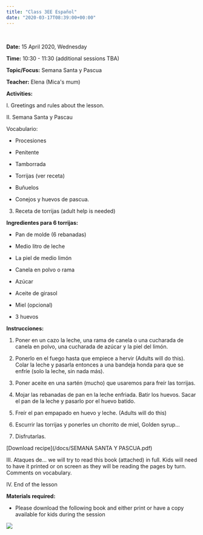 ```yaml
---
title: "Class 3EE Español"
date: "2020-03-17T08:39:00+00:00"
---
```


&nbsp;

**Date:** 15 April 2020, Wednesday

**Time:** 10:30 - 11:30 (additional sessions TBA)

**Topic/Focus:** Semana Santa y Pascua

**Teacher:** Elena (Mica's mum)

**Activities:**

I. Greetings and rules about the lesson.

II. Semana Santa y Pascau

Vocabulario:

* Procesiones

* Penitente

* Tamborrada

* Torrijas (ver receta)

* Buñuelos

* Conejos y huevos de pascua.

3. Receta de torrijas (adult help is needed)

**Ingredientes para 6 torrijas:**

* Pan de molde (6 rebanadas)

* Medio litro de leche

* La piel de medio limón

* Canela en polvo o rama

* Azúcar 

* Aceite de girasol

* Miel (opcional)

* 3 huevos

**Instrucciones:**

1. Poner en un cazo la leche, una rama de canela o una cucharada de canela en polvo, una cucharada de azúcar y la piel del limón.

2. Ponerlo en el fuego hasta que empiece a hervir (Adults will do this). Colar la leche y pasarla entonces a una bandeja honda para que se enfríe (solo la leche, sin nada más).

3. Poner aceite en una sartén (mucho) que usaremos para freír las torrijas.

4. Mojar las rebanadas de pan en la leche enfriada. Batir los huevos. Sacar el pan de la leche y pasarlo por el huevo 
batido. 

5. Freír el pan empapado en huevo y leche. (Adults will do this)

6. Escurrir las torrijas y ponerles un chorrito de miel, Golden syrup…

7. Disfrutarlas.


[Download recipe](/docs/SEMANA SANTA Y PASCUA.pdf)


III. Ataques de... we will try to read this book (attached) in full. Kids will need to have it printed or on screen as they will be reading the pages by turn. Comments on vocabulary.

IV. End of the lesson

**Materials required:**

* Please download the following book and either print or have a copy available for kids during the session

[![](/images/ataques.png)](/docs/ataques.pdf)


<br/>
<br/>


 